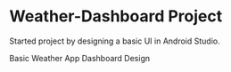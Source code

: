 # Weather-Dashboard Project

Started project by designing a basic UI in Android Studio.

Basic Weather App Dashboard Design
